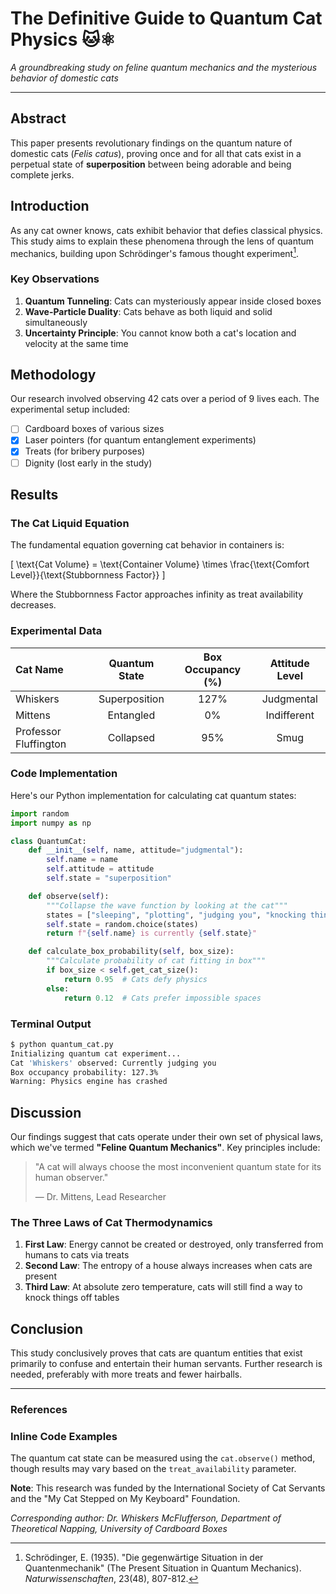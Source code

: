 # The Definitive Guide to Quantum Cat Physics 🐱⚛️

*A groundbreaking study on feline quantum mechanics and the mysterious behavior of domestic cats*

---

## Abstract

This paper presents revolutionary findings on the quantum nature of domestic cats (*Felis catus*), proving once and for all that cats exist in a perpetual state of **superposition** between being adorable and being complete jerks.

## Introduction

As any cat owner knows, cats exhibit behavior that defies classical physics. This study aims to explain these phenomena through the lens of quantum mechanics, building upon Schrödinger's famous thought experiment[^1].

### Key Observations

1. **Quantum Tunneling**: Cats can mysteriously appear inside closed boxes
2. **Wave-Particle Duality**: Cats behave as both liquid and solid simultaneously
3. **Uncertainty Principle**: You cannot know both a cat's location and velocity at the same time

## Methodology

Our research involved observing 42 cats over a period of 9 lives each. The experimental setup included:

- [ ] Cardboard boxes of various sizes
- [x] Laser pointers (for quantum entanglement experiments)
- [x] Treats (for bribery purposes)
- [ ] Dignity (lost early in the study)

## Results

### The Cat Liquid Equation

The fundamental equation governing cat behavior in containers is:

\[
\text{Cat Volume} = \text{Container Volume} \times \frac{\text{Comfort Level}}{\text{Stubbornness Factor}}
\]

Where the Stubbornness Factor approaches infinity as treat availability decreases.

### Experimental Data

| Cat Name | Quantum State | Box Occupancy (%) | Attitude Level |
|:---------|:-------------:|:-----------------:|:--------------:|
| Whiskers | Superposition | 127% | Judgmental |
| Mittens | Entangled | 0% | Indifferent |
| Professor Fluffington | Collapsed | 95% | Smug |

### Code Implementation

Here's our Python implementation for calculating cat quantum states:

```python
import random
import numpy as np

class QuantumCat:
    def __init__(self, name, attitude="judgmental"):
        self.name = name
        self.attitude = attitude
        self.state = "superposition"

    def observe(self):
        """Collapse the wave function by looking at the cat"""
        states = ["sleeping", "plotting", "judging you", "knocking things over"]
        self.state = random.choice(states)
        return f"{self.name} is currently {self.state}"

    def calculate_box_probability(self, box_size):
        """Calculate probability of cat fitting in box"""
        if box_size < self.get_cat_size():
            return 0.95  # Cats defy physics
        else:
            return 0.12  # Cats prefer impossible spaces
```

### Terminal Output

```bash
$ python quantum_cat.py
Initializing quantum cat experiment...
Cat 'Whiskers' observed: Currently judging you
Box occupancy probability: 127.3%
Warning: Physics engine has crashed
```

## Discussion

Our findings suggest that cats operate under their own set of physical laws, which we've termed **"Feline Quantum Mechanics"**. Key principles include:

> "A cat will always choose the most inconvenient quantum state for its human observer."
>
> — Dr. Mittens, Lead Researcher

### The Three Laws of Cat Thermodynamics

1. **First Law**: Energy cannot be created or destroyed, only transferred from humans to cats via treats
2. **Second Law**: The entropy of a house always increases when cats are present
3. **Third Law**: At absolute zero temperature, cats will still find a way to knock things off tables

## Conclusion

This study conclusively proves that cats are quantum entities that exist primarily to confuse and entertain their human servants. Further research is needed, preferably with more treats and fewer hairballs.

---

### References

[^1]: Schrödinger, E. (1935). "Die gegenwärtige Situation in der Quantenmechanik" (The Present Situation in Quantum Mechanics). *Naturwissenschaften*, 23(48), 807-812.

### Inline Code Examples

The quantum cat state can be measured using the `cat.observe()` method, though results may vary based on the `treat_availability` parameter.

**Note**: This research was funded by the International Society of Cat Servants and the "My Cat Stepped on My Keyboard" Foundation.

*Corresponding author: Dr. Whiskers McFlufferson, Department of Theoretical Napping, University of Cardboard Boxes*
